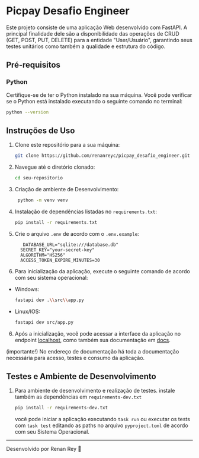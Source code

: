 # Picpay Desafio Engineer

Este projeto consiste de uma aplicação Web desenvolvido com FastAPI. A principal finalidade dele são a disponibilidade das operações de CRUD (GET, POST, PUT, DELETE) para a entidade "User/Usuário", garantindo seus testes unitários como também a qualidade e estrutura do código.

## Pré-requisitos

### Python

Certifique-se de ter o Python instalado na sua máquina. Você pode verificar se o Python está instalado executando o seguinte comando no terminal:

```bash
python --version
```

## Instruções de Uso

1. Clone este repositório para a sua máquina:

   ```bash
   git clone https://github.com/renanreyc/picpay_desafio_engineer.git
   ```
2. Navegue até o diretório clonado:

    ```bash
    cd seu-repositorio
    ```

3. Criação de ambiente de Desenvolvimento:
   ```bash
    python -m venv venv
    ```

4. Instalação de dependências listadas no `requirements.txt`:

    ```bash
    pip install -r requirements.txt
    ```

5. Crie o arquivo `.env` de acordo com o `.env.example`:
    ```
       DATABASE_URL="sqlite:///database.db"
      SECRET_KEY="your-secret-key"
      ALGORITHM="HS256"
      ACCESS_TOKEN_EXPIRE_MINUTES=30
    ```
   

7. Para inicialização da aplicação, execute o seguinte comando de acordo com seu sistema operacional:

- Windows:
    ```bash
    fastapi dev .\\src\\app.py
    ```
- Linux/IOS:
    ```bash
    fastapi dev src/app.py
    ```

6. Após a inicialização, você pode acessar a interface da aplicação no endpoint  [localhost](http://127.0.0.1:8000), como também sua documentação em [docs](http://127.0.0.1:8000/docs).

(importante!) No endereço de documentação há toda a documentação necessária para acesso, testes e consumo da aplicação.

## Testes e Ambiente de Desenvolvimento

1. Para ambiente de desenvolvimento e realização de testes. instale também as dependências em `requirements-dev.txt`

    ```bash
    pip install -r requirements-dev.txt
    ```

    você pode iniciar a aplicação executando `task run` ou executar os tests com `task test` editando as paths no arquivo `pyproject.toml` de acordo com seu Sistema Operacional.

---


Desenvolvido por Renan Rey :lobster:
